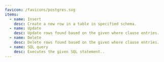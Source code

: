 ```yaml
---
favicon: /favicons/postgres.svg
items:
  - name: Insert
    desc: Create a new row in a table in specified schema.
  - name: Update
    desc: Update rows found based on the given where clause entries.
  - name: Delete
    desc: Delete rows found based on the given where clause entries.
  - name: SQL query
    desc: Executes the given SQL statement..
---
```


<script setup>
  import CustomListing from '../../components/CustomListing.vue'
</script>

<CustomListing />
